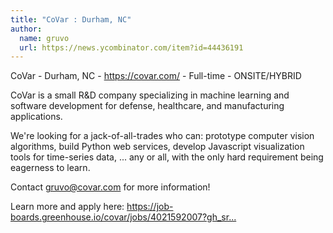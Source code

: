 ```yaml
---
title: "CoVar : Durham, NC"
author:
  name: gruvo
  url: https://news.ycombinator.com/item?id=44436191
---
```


<JobNavigation />

CoVar - Durham, NC - <a href="https:&#x2F;&#x2F;covar.com&#x2F;" rel="nofollow">https:&#x2F;&#x2F;covar.com&#x2F;</a> - Full-time - ONSITE&#x2F;HYBRID

CoVar is a small R&amp;D company specializing in machine learning and software development for defense, healthcare, and manufacturing applications.

We&#x27;re looking for a jack-of-all-trades who can: prototype computer vision algorithms, build Python web services, develop Javascript visualization tools for time-series data, ... any or all, with the only hard requirement being eagerness to learn.

Contact gruvo@covar.com for more information!

Learn more and apply here: <a href="https:&#x2F;&#x2F;job-boards.greenhouse.io&#x2F;covar&#x2F;jobs&#x2F;4021592007?gh_src=d9iok0u67us&amp;vq_campaign=c38fab07-0ee2-5f5a-be55-23a3b87fd9c0&amp;vq_source=89" rel="nofollow">https:&#x2F;&#x2F;job-boards.greenhouse.io&#x2F;covar&#x2F;jobs&#x2F;4021592007?gh_sr...</a>
<JobApplication />
